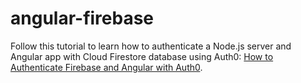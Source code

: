 # angular-firebase

Follow this tutorial to learn how to authenticate a Node.js server and Angular app with Cloud Firestore database using Auth0: [How to Authenticate Firebase and Angular with Auth0](https://auth0.com/blog/how-to-authenticate-firebase-and-angular-with-auth0-part-1/).

